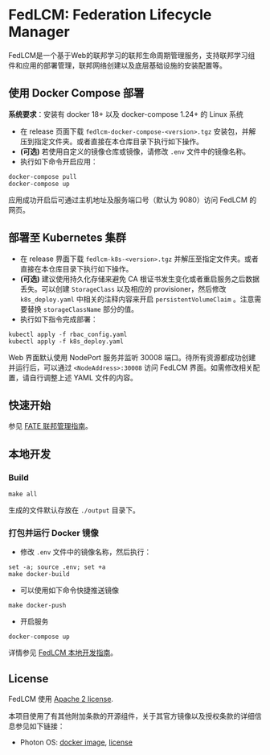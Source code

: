 # FedLCM: Federation Lifecycle Manager

FedLCM是一个基于Web的联邦学习的联邦生命周期管理服务，支持联邦学习组件和应用的部署管理，联邦网络创建以及底层基础设施的安装配置等。

## 使用 Docker Compose 部署

**系统要求**：安装有 docker 18+ 以及 docker-compose 1.24+ 的 Linux 系统

* 在 release 页面下载 `fedlcm-docker-compose-<version>.tgz` 安装包，并解压到指定文件夹。或者直接在本仓库目录下执行如下操作。
* **(可选)** 若使用自定义的镜像仓库或镜像，请修改 `.env` 文件中的镜像名称。
* 执行如下命令开启应用：

```shell
docker-compose pull
docker-compose up
```

应用成功开启后可通过主机地址及服务端口号（默认为 9080）访问 FedLCM 的网页。

## 部署至 Kubernetes 集群

* 在 release 界面下载 `fedlcm-k8s-<version>.tgz` 并解压至指定文件夹。或者直接在本仓库目录下执行如下操作。
* **(可选)** 建议使用持久化存储来避免 CA 根证书发生变化或者重启服务之后数据丢失。可以创建 `StorageClass` 以及相应的 provisioner，然后修改 `k8s_deploy.yaml` 中相关的注释内容来开启 `persistentVolumeClaim` 。注意需要替换 `storageClassName` 部分的值。
* 执行如下指令完成部署：

```shell
kubectl apply -f rbac_config.yaml
kubectl apply -f k8s_deploy.yaml
```

Web 界面默认使用 NodePort 服务并监听 30008 端口。待所有资源都成功创建并运行后，可以通过 `<NodeAddress>:30008` 访问 FedLCM 界面。如需修改相关配置，请自行调整上述 YAML 文件的内容。

## 快速开始

参见 [FATE 联邦管理指南](./doc/Getting_Started_FATE_zh.md)。

## 本地开发

### Build

```shell
make all
```

生成的文件默认存放在 `./output` 目录下。 

### 打包并运行 Docker 镜像

* 修改 `.env` 文件中的镜像名称，然后执行：

```shell
set -a; source .env; set +a
make docker-build
```

* 可以使用如下命令快捷推送镜像

```shell
make docker-push
```

* 开启服务

```shell
docker-compose up
```

详情参见 [FedLCM 本地开发指南](./doc/Development_Guide_zh.md)。

## License

FedLCM 使用 [Apache 2 license](LICENSE).

本项目使用了有其他附加条款的开源组件，关于其官方镜像以及授权条款的详细信息参见如下链接：

* Photon OS: [docker image](https://hub.docker.com/_/photon/), [license](https://github.com/vmware/photon/blob/master/COPYING)
